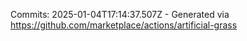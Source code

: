 Commits: 2025-01-04T17:14:37.507Z - Generated via https://github.com/marketplace/actions/artificial-grass
<br>

